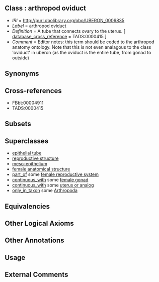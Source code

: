 
## Class : arthropod oviduct

 * *IRI* = http://purl.obolibrary.org/obo/UBERON_0006835
 * *Label* = arthropod oviduct
 * *Definition* = A tube that connects ovary to the uterus. [ [database_cross_reference](../../ef/oboInOwl#hasDbXref.md) = TADS:0000415 ]
 * *Comment* = Editor notes: this term should be ceded to the arthropod anatomy ontology. Note that this is not even analagous to the class 'oviduct' in uberon (as the oviduct is the entire tube, from gonad to outside)

## Synonyms


## Cross-references

 * FBbt:00004911
 * TADS:0000415

## Subsets


## Superclasses

 * [epithelial tube](../../UBERON/14/UBERON_0003914.md)
 * [reproductive structure](../../UBERON/56/UBERON_0005156.md)
 * [meso-epithelium](../../UBERON/75/UBERON_0012275.md)
 * [female anatomical structure](../../UBERON/04/UBERON_0014404.md)
 * [part_of](../../BFO/50/BFO_0000050.md) some [female reproductive system](../../UBERON/74/UBERON_0000474.md)
 * [continuous_with](../../FMA/72/FMA_85972.md) some [female gonad](../../UBERON/92/UBERON_0000992.md)
 * [continuous_with](../../FMA/72/FMA_85972.md) some [uterus or analog](../../UBERON/34/UBERON_0006834.md)
 * [only_in_taxon](../../RO/60/RO_0002160.md) some [Arthropoda](../../NCBITaxon/56/NCBITaxon_6656.md)

## Equivalencies


## Other Logical Axioms


## Other Annotations


## Usage


## External Comments

